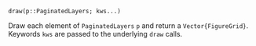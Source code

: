 ```
draw(p::PaginatedLayers; kws...)
```

Draw each element of `PaginatedLayers` `p` and return a `Vector{FigureGrid}`. Keywords `kws` are passed to the underlying `draw` calls.
